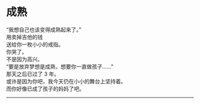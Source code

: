 # 成熟

“我想自己也该变得成熟起来了。”
\
用卖掉吉他的钱
\
送给你一枚小小的戒指。
\
你哭了。
\
不是因为高兴。
\
“要是放弃梦想是成熟，想要你一直做孩子……”
\
那天之后已过了 3 年。
\
或许是因为你吧，我今天仍在小小的舞台上坚持着。
\
而你好像已成了孩子的妈妈了吧。

---
